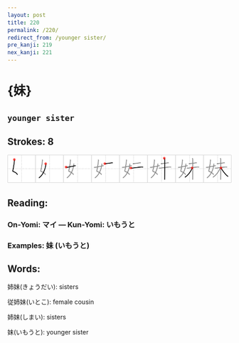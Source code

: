 ```yaml
---
layout: post
title: 220
permalink: /220/
redirect_from: /younger sister/
pre_kanji: 219
nex_kanji: 221
---
```


# {妹}

## `younger sister`

## Strokes: 8

<div class="stroke"><img src="../images/E5A6B9.png" /></div>

## Reading:

### On-Yomi: マイ &mdash; Kun-Yomi: いもうと

### Examples: 妹 (いもうと)

## Words:

姉妹(きょうだい): sisters

従姉妹(いとこ): female cousin

姉妹(しまい): sisters

妹(いもうと): younger sister
